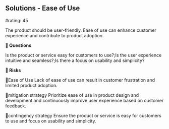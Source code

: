 

## Solutions - Ease of Use

#rating: 45


The product should be user-friendly. Ease of use can enhance customer experience and contribute to product adoption.

**💭 Questions**

Is the product or service easy for customers to use?;Is the user experience intuitive and seamless?;Is there a focus on usability and simplicity?

**🚨 Risks**

🚨Ease of Use
Lack of ease of use can result in customer frustration and limited product adoption.

🚨mitigation strategy
Prioritize ease of use in product design and development and continuously improve user experience based on customer feedback.

🚨contingency strategy
Ensure the product or service is easy for customers to use and focus on usability and simplicity.




